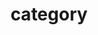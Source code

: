 ---
title: "category"
layout: categories
permalink: /categories/
author_profiles: true
sidebar_main: true
---